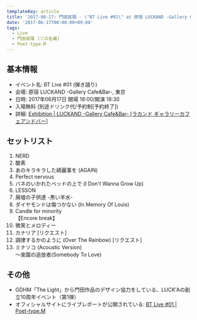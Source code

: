 ```yaml
---
templateKey: article
title: '2017-06-17: 門田匡陽 - \"BT Live #01\" at 原宿 LUCKAND -Gallery Cafe&Bar-'
date: '2017-06-17T00:00:00+09:00'
tags:
  - Live
  - 門田匡陽 (ソロ名義)
  - Poet-type.M
---
```

## 基本情報

* イベント名: BT Live #01 (弾き語り)
* 会場: 原宿 LUCKAND -Gallery Cafe&Bar-, 東京
* 日時: 2017年06月17日 開場 18:00/開演 18:30
* 入場無料 (別途ドリンク代/予約制[予約終了])
* 詳細: [Exhibition | LUCKAND \-Gallery Cafe&Bar\- \[ラカンド ギャラリーカフェアンドバー\]](http://place.luckand.jp/exhibition/20170617/)

## セットリスト

1. NERD
1. 酸素
1. あのキラキラした綺麗事を (AGAIN)
1. Perfect nervous
1. バネのいかれたベッドの上で (I Don't Wanna Grow Up)
1. LESSON
1. 廃墟の子供達 -黒い羊水-
1. ダイヤモンドは傷つかない (In Memory Of Louis)
1. Candle for minority  
   【Encore break】
1. 微笑とメロディー
1. カナリア [リクエスト]
1. 調律するかのように (Over The Rainbow) [リクエスト]
1. ミナソコ (Acoustic Version)  
    〜楽園の追放者(Somebody To Love)

## その他

* GDHM「The Light」から門田作品のデザイン協力をしている、LUCK'Aの創立10周年イベント（第1弾）
* オフィシャルサイトにライブレポートが公開されている: [BT Live \#01 \| Poet\-type\.M](http://ptm-net.com/report/2017/06/17/4001)
